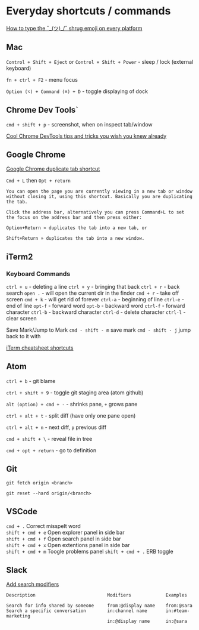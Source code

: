 # Everyday shortcuts / commands

[How to type the ¯\_(ツ)_/¯ shrug emoji on every platform](https://www.dailydot.com/debug/how-to-type-shrug-emoji/)

## Mac

`Control + Shift + Eject` or `Control + Shift + Power` - sleep / lock (external keyboard)

`fn + ctrl + F2` - menu focus

`Option (⌥) + Command (⌘) + D` - toggle displaying of dock

## Chrome Dev Tools`

`cmd + shift + p` - screenshot, when on inspect tab/window

[Cool Chrome DevTools tips and tricks you wish you knew already](https://medium.freecodecamp.org/cool-chrome-devtools-tips-and-tricks-you-wish-you-knew-already-f54f65df88d2)

## Google Chrome

[Google Chrome duplicate tab shortcut](http://hints.macworld.com/article.php?story=20110214102729988)

`Cmd + L` then `Opt + return`

```text
You can open the page you are currently viewing in a new tab or window without closing it, using this shortcut. Basically you are duplicating the tab.

Click the address bar, alternatively you can press Command+L to set the focus on the address bar and then press either:

Option+Return » duplicates the tab into a new tab, or

Shift+Return » duplicates the tab into a new window.
```

## iTerm2

### Keyboard Commands

`ctrl + u` - deleting a line
`ctrl + y` - bringing that back
`ctrl + r` - back search
`open .` - will open the current dir in the finder
`cmd + r` - take off screen
`cmd + k` - will get rid of forever
`ctrl-a` - beginning of line
`ctrl-e` - end of line
`opt-f` - forward word
`opt-b` - backward word
`ctrl-f` - forward character
`ctrl-b` - backward character
`ctrl-d` - delete character
`ctrl-l` - clear screen

Save Mark/Jump to Mark
`cmd - shift - m` save mark
`cmd - shift - j` jump back to it with

[iTerm cheatsheet shortcuts](https://gist.github.com/squarism/ae3613daf5c01a98ba3a)

## Atom

`ctrl + b` - git blame

`ctrl + shift + 9` - toggle git staging area (atom github)

`alt (option) + cmd + -` - shrinks pane, `+` grows pane

`ctrl + alt + t` - split diff (have only one pane open)

`ctrl + alt + n` - next diff, `p` previous diff

`cmd + shift + \` - reveal file in tree

`cmd + opt + return` - go to definition

## Git

`git fetch origin <branch>`

`git reset --hard origin/<branch>`

## VSCode

`cmd + .` Correct misspelt word\
`shift + cmd + e` Open explorer panel in side bar\
`shift + cmd + f` Open search panel in side bar\
`shift + cmd + x` Open extentions panel in side bar\
`shift + cmd + m` Toogle problems panel
`shift + cmd + .` ERB toggle

## Slack

[Add search modifiers](https://slack.com/intl/en-nz/help/articles/202528808-search-in-slack#h_5ece87ed-b336-4ae0-86dd-54221c2d2c03)

```text
Description                           Modifiers             Examples

Search for info shared by someone     from:@display name    from:@sara
Search a specific conversation        in:channel name       in:#team-marketing
                                      in:@display name      in:@sara
```
